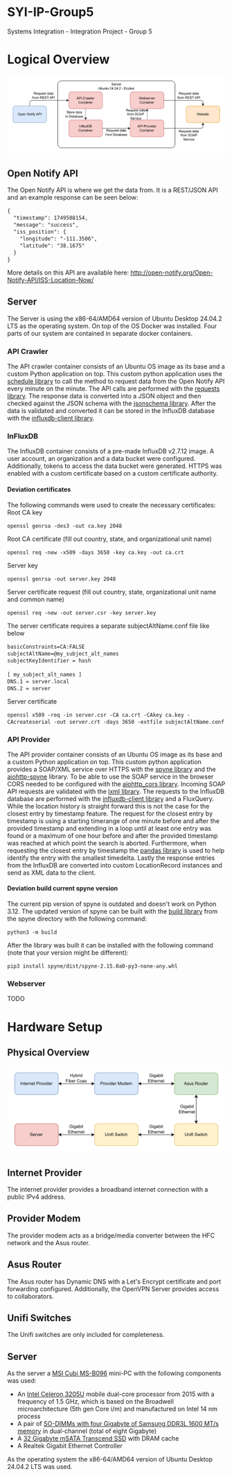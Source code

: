 # SYI-IP-Group5
Systems Integration - Integration Project - Group 5

# Logical Overview
![LogicalOverview](LogicalOverview.drawio.png)

## Open Notify API
The Open Notify API is where we get the data from. It is a REST/JSON API and an example response can be seen below:
```
{
  "timestamp": 1749508154,
  "message": "success",
  "iss_position": {
    "longitude": "-111.3506",
    "latitude": "38.1675"
  }
}
```
More details on this API are available here: http://open-notify.org/Open-Notify-API/ISS-Location-Now/

## Server
The Server is using the x86-64/AMD64 version of Ubuntu Desktop 24.04.2 LTS as the operating system. On top of the OS Docker was installed. Four parts of our system are contained in separate docker containers.

### API Crawler
The API crawler container consists of an Ubuntu OS image as its base and a custom Python application on top. This custom python application uses the [schedule library](https://pypi.org/project/schedule/) to call the method to request data from the Open Notify API every minute on the minute. The API calls are performed with the [requests library](https://pypi.org/project/requests/). The response data is converted into a JSON object and then checked against the JSON schema with the [jsonschema library](https://pypi.org/project/jsonschema/). After the data is validated and converted it can be stored in the InfluxDB database with the [influxdb-client library](https://pypi.org/project/influxdb-client/).

### InFluxDB
The InfluxDB container consists of a pre-made InfluxDB v2.7.12 image. A user account, an organization and a data bucket were configured. Additionally, tokens to access the data bucket were generated. HTTPS was enabled with a custom certificate based on a custom certificate authority.

#### Deviation certificates
The following commands were used to create the necessary certificates:
Root CA key
```
openssl genrsa -des3 -out ca.key 2048
```
Root CA certificate (fill out country, state, and organizational unit name)
```
openssl req -new -x509 -days 3650 -key ca.key -out ca.crt 
```
Server key
```
openssl genrsa -out server.key 2048
```
Server certificate request (fill out country, state, organizational unit name and common name)
```
openssl req -new -out server.csr -key server.key 
```
The server certificate requires a separate subjectAltName.conf file like below
```
basicConstraints=CA:FALSE
subjectAltName=@my_subject_alt_names
subjectKeyIdentifier = hash

[ my_subject_alt_names ]
DNS.1 = server.local
DNS.2 = server
```
Server certificate
```
openssl x509 -req -in server.csr -CA ca.crt -CAkey ca.key -CAcreateserial -out server.crt -days 3650 -extfile subjectAltName.conf
```

### API Provider
The API provider container consists of an Ubuntu OS image as its base and a custom Python application on top. This custom python application provides a SOAP/XML service over HTTPS with the [spyne library](https://github.com/arskom/spyne) and the [aiohttp-spyne](https://pypi.org/project/aiohttp-spyne/) library. To be able to use the SOAP service in the browser CORS needed to be configured with the [aiohttp_cors library](https://pypi.org/project/aiohttp-cors/). Incoming SOAP API requests are validated with the [lxml library](https://pypi.org/project/lxml/). The requests to the InfluxDB database are performed with the [influxdb-client library](https://pypi.org/project/influxdb-client/) and a FluxQuery. While the location history is straight forward this is not the case for the closest entry by timestamp feature. The request for the closest entry by timestamp is using a starting timerange of one minute before and after the provided timestamp and extending in a loop until at least one entry was found or a maximum of one hour before and after the provided timestamp was reached at which point the search is aborted. Furthermore, when requesting the closest entry by timestamp the [pandas library](https://pypi.org/project/pandas/) is used to help identify the entry with the smallest timedelta. Lastly the response entries from the InfluxDB are converted into custom LocationRecord instances and send as XML data to the client.

#### Deviation build current spyne version
The current pip version of spyne is outdated and doesn't work on Python 3.12.
The updated version of spyne can be built with the [build library](https://pypi.org/project/build/) from the spyne directory with the following command:
```
python3 -m build
```
After the library was built it can be installed with the following command (note that your version might be different):
```
pip3 install spyne/dist/spyne-2.15.0a0-py3-none-any.whl
```

### Webserver
TODO

# Hardware Setup
## Physical Overview
![PhysicalOverview](PhysicalOverview.drawio.png)

## Internet Provider
The internet provider provides a broadband internet connection with a public IPv4 address.

## Provider Modem
The provider modem acts as a bridge/media converter between the HFC network and the Asus router.

## Asus Router
The Asus router has Dynamic DNS with a Let's Encrypt certificate and port forwarding configured. Additionally, the OpenVPN Server provides access to collaborators.

## Unifi Switches
The Unifi switches are only included for completeness.

## Server
As the server a [MSI Cubi MS-B096](https://www.msi.com/Desktop/Cubi/Specification) mini-PC with the following components was used:

- An [Intel Celeron 3205U](https://www.intel.com/content/www/us/en/products/sku/84809/intel-celeronprocessor-3205u-2m-cache-1-50-ghz/specifications.html) mobile dual-core processor from 2015 with a frequency of 1.5 GHz, which is based on the Broadwell microarchitecture (5th gen Core i/m) and manufactured on Intel 14 nm process
- A pair of [SO-DIMMs with four Gigabyte of Samsung DDR3L 1600 MT/s memory](https://download.datasheets.com/pdfs/2013/2/4/7/40/1/537/sam_/manual/ddr3_product_guide_dec_12-0.pdf) in dual-channel (total of eight Gigabyte)
- A [32 Gigabyte mSATA Transcend SSD](https://cdn.transcend-info.com/products/images/modelpic/1059/Transcend-MSA370_202306.pdf) with DRAM cache
- A Realtek Gigabit Ethernet Controller

 As the operating system the x86-64/AMD64 version of Ubuntu Desktop 24.04.2 LTS was used.
